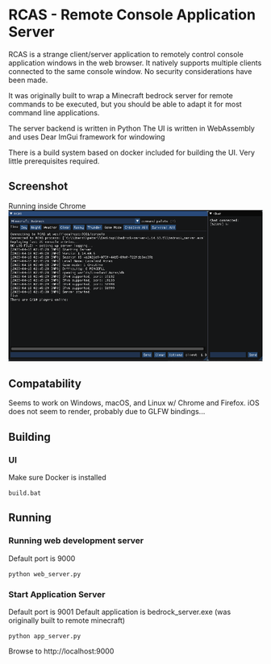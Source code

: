# RCAS - Remote Console Application Server
RCAS is a strange client/server application to remotely control console application windows in the web browser. It natively supports multiple clients connected to the same console window. No security considerations have been made.

It was originally built to wrap a Minecraft bedrock server for remote commands to be executed, but you should be able to adapt it for most command line applications.

The server backend is written in Python
The UI is written in WebAssembly and uses Dear ImGui framework for windowing

There is a build system based on docker included for building the UI. Very little prerequisites required.

## Screenshot
Running inside Chrome
![Alt text](/rcas-screencap.PNG?raw=true "RCAS in Chrome")

## Compatability
Seems to work on Windows, macOS, and Linux w/ Chrome and Firefox. iOS does not seem to render, probably due to GLFW bindings...

## Building
### UI
Make sure Docker is installed
```
build.bat
```
## Running
### Running web development server
Default port is 9000
```
python web_server.py
```

### Start Application Server
Default port is 9001
Default application is bedrock_server.exe (was originally built to remote minecraft)
```
python app_server.py
```

Browse to http://localhost:9000
